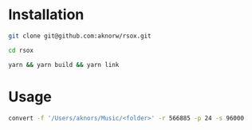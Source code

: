 # Installation

```sh
git clone git@github.com:aknorw/rsox.git

cd rsox

yarn && yarn build && yarn link
```

# Usage

```sh
convert -f '/Users/aknors/Music/<folder>' -r 566885 -p 24 -s 96000
```
